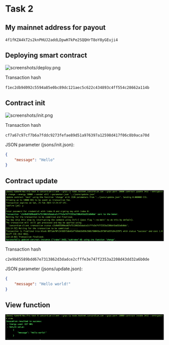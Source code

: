 # Task 2

## My mainnet address for payout

``` 4f1fKZA4kT2s2knPHUJ2addLDpwH7kPe2SQQHrT8oY8yGEuji4 ```

## Deploying smart contract

![screenshots/deploy.png](screenshots/deploy.png)

Transaction hash

```f1ec2db9d092c5594a85e0bc89dc121aec5c622c434893c4ff554c28662a114b```

## Contract init

![screenshots/init.png](screenshots/init.png)

Transaction hash

```cf7a67c97cf7b6a7fddc9273fefae89d51a976397a12598d417f06c8b9aca70d```

JSON parameter (jsons/init.json):

```json
{
    "message": "Hello"
}
```

## Contract update

![screenshots/update.png](screenshots/update.png)

Transaction hash

```c2e9b85589bdd67e7313862d3dadce2cfffe3e747f2353a2208d43dd32a6b0de```

JSON parameter (jsons/update.json):

```json
{
    "message": "Hello world!"
}
```

## View function

![screenshots/view.png](screenshots/view.png)
